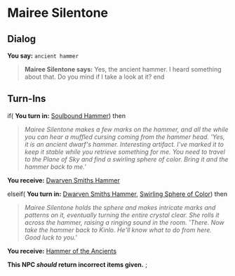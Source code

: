 # Mairee Silentone


## Dialog

**You say:** `ancient hammer`



>**Mairee Silentone says:** Yes, the ancient hammer. I heard something about that. Do you mind if I take a look at it?
end



## Turn-Ins




if( **You turn in:** [Soulbound Hammer](/item/20478)) then


>*Mairee Silentone makes a few marks on the hammer, and all the while you can hear a muffled cursing coming from the hammer head. 'Yes, it is an ancient dwarf's hammer. Interesting artifact. I've marked it to keep it stable while you retrieve something for me. You need to travel to the Plane of Sky and find a swirling sphere of color. Bring it and the hammer back to me.'*


 **You receive:**  [Dwarven Smiths Hammer](/item/20479) 

elseif( **You turn in:** [Dwarven Smiths Hammer](/item/20479), [Swirling Sphere of Color](/item/20494)) then


>*Mairee Silentone holds the sphere and makes intricate marks and patterns on it, eventually turning the entire crystal clear. She rolls it across the hammer, raising a ringing sound in the room. 'There. Now take the hammer back to Kinlo. He'll know what to do from here. Good luck to you.'*


 **You receive:**  [Hammer of the Ancients](/item/20485) 

**This NPC *should* return incorrect items given.**
;
